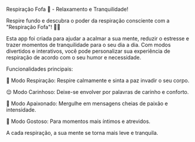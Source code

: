 Respiração Fofa 🌸 - Relaxamento e Tranquilidade!

Respire fundo e descubra o poder da respiração consciente com a "Respiração Fofa"! 🌿💖

Esta app foi criada para ajudar a acalmar a sua mente, reduzir o estresse e trazer momentos de tranquilidade para o seu dia a dia. 
Com modos divertidos e interativos, você pode personalizar sua experiência de respiração de acordo com o seu humor e necessidade.

Funcionalidades principais:

🌱 Modo Respiração: Respire calmamente e sinta a paz invadir o seu corpo.

😌 Modo Carinhoso: Deixe-se envolver por palavras de carinho e conforto.

💖 Modo Apaixonado: Mergulhe em mensagens cheias de paixão e intensidade.

🔞 Modo Gostoso: Para momentos mais íntimos e atrevidos.


A cada respiração, a sua mente se torna mais leve e tranquila. 

